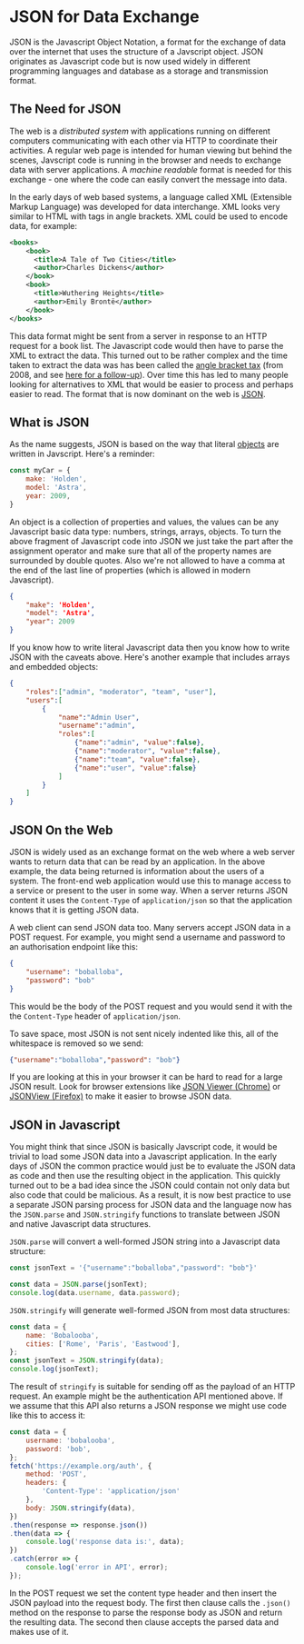 # JSON for Data Exchange

JSON is the Javascript Object Notation, a format for the exchange of data over
the internet that uses the structure of a Javscript object.  JSON originates
as Javascript code but is now used widely in different programming languages
and database as a storage and transmission format.

## The Need for JSON

The web is a _distributed system_ with applications running on different computers
communicating with each other via HTTP to coordinate their activities.  A regular
web page is intended for human viewing but behind the scenes, Javscript code
is running in the browser and needs to exchange data with server applications.  A
_machine readable_ format is needed for this exchange - one where the code can
easily convert the message into data.

In the early days of web based systems, a language called XML (Extensible Markup
Language) was developed for data
interchange.  XML looks very similar to HTML with tags in angle brackets.  XML could
be used to encode data, for example:

```xml
<books>
    <book>
      <title>A Tale of Two Cities</title>
      <author>Charles Dickens</author>
    </book>
    <book>
      <title>Wuthering Heights</title>
      <author>Emily Brontë</author>
    </book>
</books>
```

This data format might be sent from a server in response to an HTTP request for
a book
list.  The Javascript code would then have to parse the XML to extract the
data.  This turned out to be rather complex and the time taken 
to extract the data was has been called the
[angle bracket tax](http://blog.codinghorror.com/xml-the-angle-bracket-tax/) 
(from 2008, and see
[here for a follow-up](http://blog.codinghorror.com/revisiting-the-xml-angle-bracket-tax/)).
Over time this has led to many people looking for alternatives to XML
that would be easier to process and perhaps easier to read. The format
that is now dominant on the web is [JSON](http://www.json.org/).

## What is JSON

As the name suggests, JSON is based on the way that literal [objects](objects.md)
are written in Javscript.  Here's a reminder:

```javascript
const myCar = {
    make: 'Holden',
    model: 'Astra',
    year: 2009,
} 
```

An object is a collection of properties and values, the values can be any Javascript
basic data type: numbers, strings, arrays, objects.  To turn the above fragment of
Javascript code into JSON we just take the part after the assignment operator and
make sure that all of the property names are surrounded by double quotes.  Also we're
not allowed to have a comma at the end of the last line of properties (which is allowed
in modern Javascript).

```json
{
    "make": 'Holden',
    "model": 'Astra',
    "year": 2009
} 
```

If you know how to write literal Javascript data then you know how to write JSON
with the caveats above.  Here's another example that includes arrays and embedded
objects:

```json
{
    "roles":["admin", "moderator", "team", "user"],
    "users":[
        {
            "name":"Admin User",
            "username":"admin",
            "roles":[
                {"name":"admin", "value":false},
                {"name":"moderator", "value":false},
                {"name":"team", "value":false},
                {"name":"user", "value":false}
            ]
        }
    ]
}
```

## JSON On the Web

JSON is widely used as an exchange format on the web where a web server wants to
return data that can be read by an application.  In the above example, the data
being returned is information about the users of a system.  The front-end web
application would use this to manage access to a service or present to the user
in some way.  When a server returns JSON content it uses the `Content-Type`
of `application/json` so that the application knows that it is getting JSON
data.

A web client can send JSON data too. Many servers accept JSON data in a POST
request.  For example, you might send a username and password to an authorisation
endpoint like this:

```json
{
    "username": "boballoba",
    "password": "bob"
}
```

This would be the body of the POST request and you would send it with the
the `Content-Type` header of `application/json`.

To save space, most JSON is not sent nicely indented like this, all of the
whitespace is removed so we send:

```json
{"username":"boballoba","password": "bob"}
```

If you are looking at this in your browser it can be hard to read for a large
JSON result.  Look for browser extensions like 
[JSON Viewer (Chrome)](https://chrome.google.com/webstore/detail/json-formatter/bcjindcccaagfpapjjmafapmmgkkhgoa)
or
[JSONView (Firefox)](https://addons.mozilla.org/en-US/firefox/addon/jsonview/) to
make it easier to browse JSON data.

## JSON in Javascript

You might think that since JSON is basically Javscript code, it would be trivial
to load some JSON data into a Javascript application.  In the early days of JSON
the common practice would just be to evaluate the JSON data as code and then use
the resulting object in the application.   This quickly turned out to be a bad
idea since the JSON could contain not only data but also code that could be
malicious.   As a result, it is now best practice to use a separate JSON parsing
process for JSON data and the language now has the `JSON.parse` and `JSON.stringify`
functions to translate between JSON and native Javascript data structures.

`JSON.parse` will convert a well-formed JSON string into a Javascript data 
structure:

```Javascript
const jsonText = '{"username":"boballoba","password": "bob"}'

const data = JSON.parse(jsonText);
console.log(data.username, data.password);
```

`JSON.stringify` will generate well-formed JSON from most data structures:

```Javascript
const data = {
    name: 'Bobalooba',
    cities: ['Rome', 'Paris', 'Eastwood'],
};
const jsonText = JSON.stringify(data);
console.log(jsonText);
```

The result of `stringify` is suitable for sending off as the payload of an HTTP
request.  An example might be the authentication API mentioned above.  If we
assume that this API also returns a JSON response we might use code like this
to access it:

```Javascript
const data = {
    username: 'bobalooba',
    password: 'bob',
};
fetch('https://example.org/auth', {
    method: 'POST',
    headers: {
        'Content-Type': 'application/json'
    },
    body: JSON.stringify(data),
})
.then(response => response.json())
.then(data => {
    console.log('response data is:', data);
})
.catch(error => {
    console.log('error in API', error);
});
```

In the POST request we set the content type header and then insert the JSON
payload into the request body.   The first then clause calls the `.json()` method
on the response to parse the response body as JSON and return the resulting
data.   The second then clause accepts the parsed data and makes use of it.
